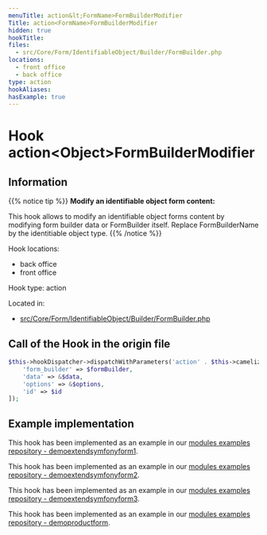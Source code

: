 ```yaml
---
menuTitle: action&lt;FormName>FormBuilderModifier
Title: action<FormName>FormBuilderModifier
hidden: true
hookTitle: 
files:
  - src/Core/Form/IdentifiableObject/Builder/FormBuilder.php
locations:
  - front office
  - back office
type: action
hookAliases:
hasExample: true
---
```


# Hook action&lt;Object>FormBuilderModifier

## Information

{{% notice tip %}}
**Modify an identifiable object form content:**

This hook allows to modify an identifiable object forms content by modifying form builder data or FormBuilder itself.
Replace FormBuilderName by the identitiable object type.
{{% /notice %}}

Hook locations: 
  - back office
  - front office

Hook type: action

Located in: 
  - [src/Core/Form/IdentifiableObject/Builder/FormBuilder.php](https://github.com/PrestaShop/PrestaShop/blob/8.0.x/src/Core/Form/IdentifiableObject/Builder/FormBuilder.php)

## Call of the Hook in the origin file

```php
$this->hookDispatcher->dispatchWithParameters('action' . $this->camelize($formBuilder->getName()) . 'FormBuilderModifier', [
    'form_builder' => $formBuilder,
    'data' => &$data,
    'options' => &$options,
    'id' => $id
]);
```

## Example implementation

This hook has been implemented as an example in our [modules examples repository - demoextendsymfonyform1](https://github.com/PrestaShop/example-modules/tree/master/demoextendsymfonyform1).

This hook has been implemented as an example in our [modules examples repository - demoextendsymfonyform2](https://github.com/PrestaShop/example-modules/tree/master/demoextendsymfonyform2).

This hook has been implemented as an example in our [modules examples repository - demoextendsymfonyform3](https://github.com/PrestaShop/example-modules/tree/master/demoextendsymfonyform3).

This hook has been implemented as an example in our [modules examples repository - demoproductform](https://github.com/PrestaShop/example-modules/tree/master/demoproductform).